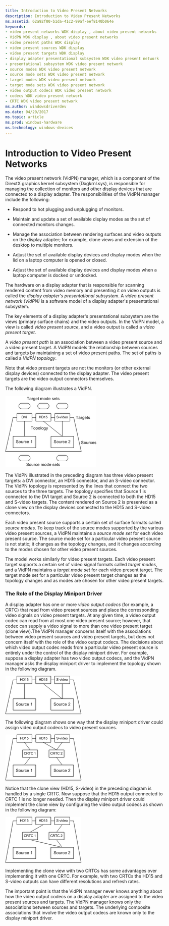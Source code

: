 ```yaml
---
title: Introduction to Video Present Networks
description: Introduction to Video Present Networks
ms.assetid: 62a92f00-b1da-41c2-99af-eef8140b064e
keywords:
- video present networks WDK display , about video present networks
- VidPN WDK display , about video present networks
- video present paths WDK display
- video present sources WDK display
- video present targets WDK display
- display adapter presentational subsystem WDK video present network
- presentational subsystem WDK video present network
- source modes WDK video present network
- source mode sets WDK video present network
- target modes WDK video present network
- target mode sets WDK video present network
- video output codecs WDK video present network
- codecs WDK video present network
- CRTC WDK video present network
ms.author: windowsdriverdev
ms.date: 04/20/2017
ms.topic: article
ms.prod: windows-hardware
ms.technology: windows-devices
---
```


# Introduction to Video Present Networks


The video present network (VidPN) manager, which is a component of the DirextX graphics kernel subsystem (Dxgkrnl.sys), is responsible for managing the collection of monitors and other display devices that are connected to a display adapter. The responsibilities of the VidPN manager include the following:

-   Respond to hot plugging and unplugging of monitors.

-   Maintain and update a set of available display modes as the set of connected monitors changes.

-   Manage the association between rendering surfaces and video outputs on the display adapter; for example, clone views and extension of the desktop to multiple monitors.

-   Adjust the set of available display devices and display modes when the lid on a laptop computer is opened or closed.

-   Adjust the set of available display devices and display modes when a laptop computer is docked or undocked.

The hardware on a display adapter that is responsible for scanning rendered content from video memory and presenting it on video outputs is called the *display adapter's presentational subsystem*. A *video present network (VidPN)* is a software model of a display adapter's presentational subsystem.

The key elements of a display adapter's presentational subsystem are the views (primary surface chains) and the video outputs. In the VidPN model, a view is called *video present source*, and a video output is called a *video present target*.

A *video present path* is an association between a video present source and a video present target. A VidPN models the relationship between sources and targets by maintaining a set of video present paths. The set of paths is called a *VidPN topology*.

Note that video present targets are not the monitors (or other external display devices) connected to the display adapter. The video present targets are the video output connectors themselves.

The following diagram illustrates a VidPN.

![diagram illustrating a video present network (vidpn)](images/vidpn.png)

The VidPN illustrated in the preceding diagram has three video present targets: a DVI connector, an HD15 connector, and an S-video connector. The VidPN topology is represented by the lines that connect the two sources to the three targets. The topology specifies that Source 1 is connected to the DVI target and Source 2 is connected to both the HD15 and S-video targets. The content rendered on Source 2 is presented as a clone view on the display devices connected to the HD15 and S-video connectors.

Each video present source supports a certain set of surface formats called *source modes*. To keep track of the source modes supported by the various video present sources, a VidPN maintains a *source mode set* for each video present source. The source mode set for a particular video present source is not static; it changes as the topology changes, and it changes according to the modes chosen for other video present sources.

The model works similarly for video present targets. Each video present target supports a certain set of video signal formats called *target modes*, and a VidPN maintains a *target mode set* for each video present target. The target mode set for a particular video present target changes as the topology changes and as modes are chosen for other video present targets.

### <span id="the_role_of_the_display_miniport_driver"></span><span id="THE_ROLE_OF_THE_DISPLAY_MINIPORT_DRIVER"></span>The Role of the Display Miniport Driver

A display adapter has one or more *video output codecs* (for example, a CRTC) that read from video present sources and place the corresponding video signals on video present targets. At any given time, a video output codec can read from at most one video present source; however, that codec can supply a video signal to more than one video present target (clone view).The VidPN manager concerns itself with the associations between video present sources and video present targets, but does not concern itself with the role of the video output codecs. The decisions about which video output codec reads from a particular video present source is entirely under the control of the display miniport driver. For example, suppose a display adapter has two video output codecs, and the VidPN manager asks the display miniport driver to implement the topology shown in the following diagram.

![diagram illustrating a video present network (vidpn) topology](images/vidpntopology.png)

The following diagram shows one way that the display miniport driver could assign video output codecs to video present sources.

![diagram illustrating video codecs used to implement a video present network (vidpn) topology](images/vidpncodecs1.png)

Notice that the clone view (HD15, S-video) in the preceding diagram is handled by a single CRTC. Now suppose that the HD15 output connected to CRTC 1 is no longer needed. Then the display miniport driver could implement the clone view by configuring the video output codecs as shown in the following diagram:

![diagram illustrating an alternative use of video output codecs](images/vidpncodecs2.png)

Implementing the clone view with two CRTCs has some advantages over implementing it with one CRTC. For example, with two CRTCs the HD15 and S-video outputs can have different resolutions and refresh rates.

The important point is that the VidPN manager never knows anything about how the video output codecs on a display adapter are assigned to the video present sources and targets. The VidPN manager knows only the associations between sources and targets. The underlying composite associations that involve the video output codecs are known only to the display miniport driver.

 

 





